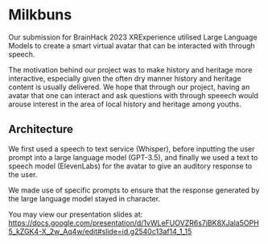 # Milkbuns
Our submission for BrainHack 2023 XRExperience utilised Large Language Models to create a smart virtual avatar that can be interacted with through speech.

The motivation behind our project was to make history and heritage more interactive, especially given the often dry manner history and heritage content is usually delivered. We hope that through our project, having an avatar that one can interact and ask questions with through speeech would arouse interest in the area of local history and heritage among youths.

## Architecture
We first used a speech to text service (Whisper), before inputting the user prompt into a large language model (GPT-3.5), and finally we used a text to speech model (ElevenLabs) for the avatar to give an auditory response to the user.

We made use of specific prompts to ensure that the response generated by the large language model stayed in character.

You may view our presentation slides at: https://docs.google.com/presentation/d/1vWLeFUOVZR6s7jBK8XJala5OPH5_kZGK4-X_2w_Aq4w/edit#slide=id.g2540c13af14_1_15
